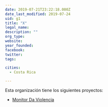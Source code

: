 ```yaml
---
date: 2019-07-21T23:22:18.000Z
date_last_modified: 2019-07-24
uid: g1
title: "X"
legal_name: 
description: ""
org_type: 
website: 
year_founded: 
facebook: 
twitter: 
tags:

cities: 
  - Costa Rica

---
```


Esta organización tiene los siguientes proyectos:

- [Monitor Da Violencia](/i/monitor-da-violencia.html)
